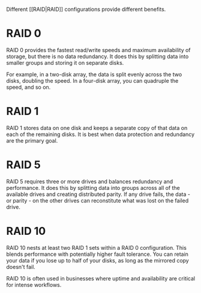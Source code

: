 Different [[RAID|RAID]] configurations provide different benefits.

# RAID 0
RAID 0 provides the fastest read/write speeds and maximum availability of storage, but there is no data redundancy. It does this by splitting data into smaller groups and storing it on separate disks.

For example, in a two-disk array, the data is split evenly across the two disks, doubling the speed. In a four-disk array, you can quadruple the speed, and so on.

# RAID 1
RAID 1 stores data on one disk and keeps a separate copy of that data on each of the remaining disks. It is best when data protection and redundancy are the primary goal.

# RAID 5
RAID 5 requires three or more drives and balances redundancy and performance. It does this by splitting data into groups across all of the available drives and creating distributed parity. If any drive fails, the data - or parity - on the other drives can reconstitute what was lost on the failed drive.

# RAID 10
RAID 10 nests at least two RAID 1 sets within a RAID 0 configuration. This blends performance with potentially higher fault tolerance. You can retain your data if you lose up to half of your disks, as long as the mirrored copy doesn't fail.

RAID 10 is often used in businesses where uptime and availability are critical for intense workflows.